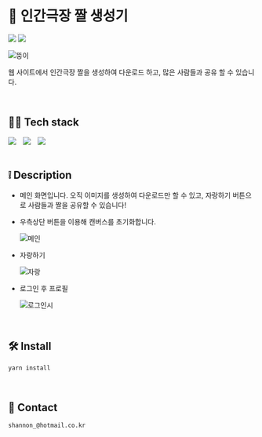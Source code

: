 # 💚 인간극장 짤 생성기

![](https://img.shields.io/github/issues/qhgus0174/SeriousMeme)
![](https://img.shields.io/github/license/qhgus0174/SeriousMeme)

![뚱이](https://user-images.githubusercontent.com/74941162/143012475-d7302b83-a40a-46e1-862f-841ed2c7300b.gif)

웹 사이트에서 인간극장 짤을 생성하여 다운로드 하고, 많은 사람들과 공유 할 수 있습니다.

<br/>

## 👨‍💻 Tech stack

<img src="https://img.shields.io/badge/React-61DAFB?style=flat&logo=react&logoColor=black" style="height : auto; margin-right : 10px;"> <img src="https://img.shields.io/badge/Typescript-3178C6?style=flat&logo=typescript&logoColor=black" style="height : auto;margin-right : 10px;"> <img src="https://img.shields.io/badge/Firebase-FFCA28?style=flat&logo=firebase&logoColor=black" style="height : auto;margin-right : 10px;">
<br/>
<br/>

## ❕ Description
- 메인 화면입니다. 오직 이미지를 생성하여 다운로드만 할 수 있고, 자랑하기 버튼으로 사람들과 짤을 공유할 수 있습니다!

- 우측상단 버튼을 이용해 캔버스를 초기화합니다.
 
  ![메인](https://user-images.githubusercontent.com/74941162/143013185-296dbc66-261a-42db-a86e-3e38ed1657bc.PNG)


- 자랑하기

  ![자랑](https://user-images.githubusercontent.com/74941162/143013316-a646b29c-bb36-46f9-afe1-dd49d733a194.PNG)


- 로그인 후 프로필

  ![로그인시](https://user-images.githubusercontent.com/74941162/143013637-7e0ffdc3-b033-49aa-ba31-370bd9842ea5.PNG)

<br />

## 🛠 Install

```
yarn install
```

<br />

## 💜 Contact
```
shannon_@hotmail.co.kr
```
